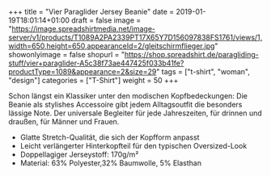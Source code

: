 +++
title = "Vier Paraglider Jersey Beanie"
date = 2019-01-19T18:01:14+01:00
draft = false
image = "https://image.spreadshirtmedia.net/image-server/v1/products/T1089A2PA2339PT17X65Y7D156097838FS1761/views/1,width=650,height=650,appearanceId=2/gleitschirmflieger.jpg"
showonlyimage = false
shopurl = "https://shop.spreadshirt.de/paragliding-stuff/vier+paraglider-A5c38f73ae447425f033b41fe?productType=1089&appearance=2&size=29"
tags = ["t-shirt", "woman", "design"]
categories = ["T-Shirt"]
weight = 50
+++

Schon l&#xE4;ngst ein Klassiker unter den modischen Kopfbedeckungen: Die Beanie als stylishes Accessoire gibt jedem Alltagsoutfit die besonders l&#xE4;ssige Note. Der universale Begleiter f&#xFC;r jede Jahreszeiten, f&#xFC;r drinnen und drau&#xDF;en, f&#xFC;r M&#xE4;nner und Frauen.
<ul class="listMCE"><li>
Glatte Stretch-Qualit&#xE4;t, die sich der Kopfform anpasst
</li><li>
Leicht verl&#xE4;ngerter Hinterkopfteil f&#xFC;r den typischen Oversized-Look
</li><li>
Doppellagiger Jerseystoff: 170g/m&#xB2;
</li><li>
Material: 63% Polyester,32% Baumwolle, 5% Elasthan
</li></ul>